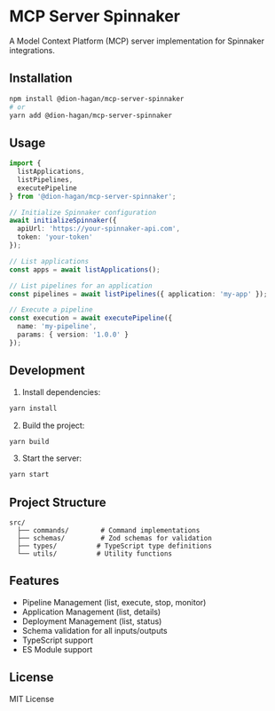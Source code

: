 # MCP Server Spinnaker

A Model Context Platform (MCP) server implementation for Spinnaker integrations.

## Installation

```bash
npm install @dion-hagan/mcp-server-spinnaker
# or
yarn add @dion-hagan/mcp-server-spinnaker
```

## Usage

```typescript
import { 
  listApplications, 
  listPipelines, 
  executePipeline 
} from '@dion-hagan/mcp-server-spinnaker';

// Initialize Spinnaker configuration
await initializeSpinnaker({
  apiUrl: 'https://your-spinnaker-api.com',
  token: 'your-token'
});

// List applications
const apps = await listApplications();

// List pipelines for an application
const pipelines = await listPipelines({ application: 'my-app' });

// Execute a pipeline
const execution = await executePipeline({
  name: 'my-pipeline',
  params: { version: '1.0.0' }
});
```

## Development

1. Install dependencies:
```bash
yarn install
```

2. Build the project:
```bash
yarn build
```

3. Start the server:
```bash
yarn start
```

## Project Structure

```
src/
  ├── commands/        # Command implementations
  ├── schemas/         # Zod schemas for validation
  ├── types/          # TypeScript type definitions
  └── utils/          # Utility functions
```

## Features

- Pipeline Management (list, execute, stop, monitor)
- Application Management (list, details)
- Deployment Management (list, status)
- Schema validation for all inputs/outputs
- TypeScript support
- ES Module support

## License

MIT License
